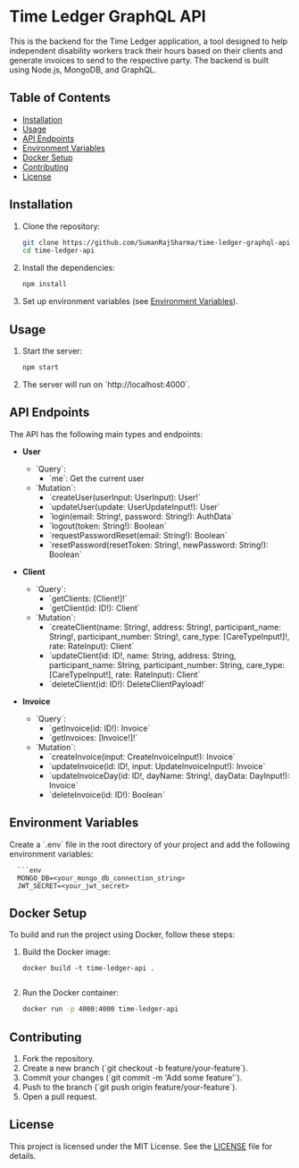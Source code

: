 
# Time Ledger GraphQL API

This is the backend for the Time Ledger application, a tool designed to help independent disability workers track their hours based on their clients and generate invoices to send to the respective party. The backend is built using Node.js, MongoDB, and GraphQL.

## Table of Contents

- [Installation](#installation)
- [Usage](#usage)
- [API Endpoints](#api-endpoints)
- [Environment Variables](#environment-variables)
- [Docker Setup](#docker-setup)
- [Contributing](#contributing)
- [License](#license)

## Installation

1. Clone the repository:

   ```bash
   git clone https://github.com/SumanRajSharma/time-ledger-graphql-api.git
   cd time-ledger-api

2. Install the dependencies:

     ```bash
     npm install

3. Set up environment variables (see [Environment Variables](#environment-variables)).

## Usage

1. Start the server:

   ```bash
   npm start

2. The server will run on \`http://localhost:4000\`.

## API Endpoints

The API has the following main types and endpoints:

- **User**
  - \`Query\`:
    - \`me\`: Get the current user
  - \`Mutation\`:
    - \`createUser(userInput: UserInput): User!\`
    - \`updateUser(update: UserUpdateInput!): User\`
    - \`login(email: String!, password: String!): AuthData\`
    - \`logout(token: String!): Boolean\`
    - \`requestPasswordReset(email: String!): Boolean\`
    - \`resetPassword(resetToken: String!, newPassword: String!): Boolean\`

- **Client**
  - \`Query\`:
    - \`getClients: [Client!]!\`
    - \`getClient(id: ID!): Client\`
  - \`Mutation\`:
    - \`createClient(name: String!, address: String!, participant_name: String!, participant_number: String!, care_type: [CareTypeInput!]!, rate: RateInput): Client\`
    - \`updateClient(id: ID!, name: String, address: String, participant_name: String, participant_number: String, care_type: [CareTypeInput!], rate: RateInput): Client\`
    - \`deleteClient(id: ID!): DeleteClientPayload!\`

- **Invoice**
  - \`Query\`:
    - \`getInvoice(id: ID!): Invoice\`
    - \`getInvoices: [Invoice!]!\`
  - \`Mutation\`:
    - \`createInvoice(input: CreateInvoiceInput!): Invoice\`
    - \`updateInvoice(id: ID!, input: UpdateInvoiceInput!): Invoice\`
    - \`updateInvoiceDay(id: ID!, dayName: String!, dayData: DayInput!): Invoice\`
    - \`deleteInvoice(id: ID!): Boolean\`

## Environment Variables

Create a \`.env\` file in the root directory of your project and add the following environment variables:

      ```env
      MONGO_DB=<your_mongo_db_connection_string>
      JWT_SECRET=<your_jwt_secret>

## Docker Setup

To build and run the project using Docker, follow these steps:

1. Build the Docker image:

   ```
   docker build -t time-ledger-api .


2. Run the Docker container:

   ```bash
   docker run -p 4000:4000 time-ledger-api


## Contributing

1. Fork the repository.
2. Create a new branch (\`git checkout -b feature/your-feature\`).
3. Commit your changes (\`git commit -m 'Add some feature'\`).
4. Push to the branch (\`git push origin feature/your-feature\`).
5. Open a pull request.

## License

This project is licensed under the MIT License. See the [LICENSE](LICENSE) file for details.
